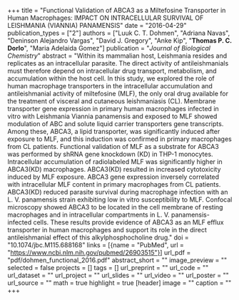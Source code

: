 +++
title = "Functional Validation of ABCA3 as a Miltefosine Transporter in Human Macrophages: IMPACT ON INTRACELLULAR SURVIVAL OF LEISHMANIA (VIANNIA) PANAMENSIS"
date = "2016-04-29"
publication_types = ["2"]
authors = ["Luuk C. T. Dohmen", "Adriana Navas", "Deninson Alejandro Vargas", "David J. Gregory", "Anke Kip", "**Thomas P. C. Dorlo**", "Maria Adelaida Gomez"]
publication = "_Journal of Biological Chemistry_"
abstract = "Within its mammalian host, Leishmania resides and replicates as an intracellular parasite. The direct activity of antileishmanials must therefore depend on intracellular drug transport, metabolism, and accumulation within the host cell. In this study, we explored the role of human macrophage transporters in the intracellular accumulation and antileishmanial activity of miltefosine (MLF), the only oral drug available for the treatment of visceral and cutaneous leishmaniasis (CL). Membrane transporter gene expression in primary human macrophages infected in vitro with Leishmania Viannia panamensis and exposed to MLF showed modulation of ABC and solute liquid carrier transporters gene transcripts. Among these, ABCA3, a lipid transporter, was significantly induced after exposure to MLF, and this induction was confirmed in primary macrophages from CL patients. Functional validation of MLF as a substrate for ABCA3 was performed by shRNA gene knockdown (KD) in THP-1 monocytes. Intracellular accumulation of radiolabeled MLF was significantly higher in ABCA3(KD) macrophages. ABCA3(KD) resulted in increased cytotoxicity induced by MLF exposure. ABCA3 gene expression inversely correlated with intracellular MLF content in primary macrophages from CL patients. ABCA3(KD) reduced parasite survival during macrophage infection with an L. V. panamensis strain exhibiting low in vitro susceptibility to MLF. Confocal microscopy showed ABCA3 to be located in the cell membrane of resting macrophages and in intracellular compartments in L. V. panamensis-infected cells. These results provide evidence of ABCA3 as an MLF efflux transporter in human macrophages and support its role in the direct antileishmanial effect of this alkylphosphocholine drug."
doi = "10.1074/jbc.M115.688168"
links = [{name = "PubMed", url = "https://www.ncbi.nlm.nih.gov/pubmed/26903515"}]
url_pdf = "pdf/dohmen_functional_2016.pdf"
abstract_short = ""
image_preview = ""
selected = false
projects = []
tags = []
url_preprint = ""
url_code = ""
url_dataset = ""
url_project = ""
url_slides = ""
url_video = ""
url_poster = ""
url_source = ""
math = true
highlight = true
[header]
image = ""
caption = ""
+++
